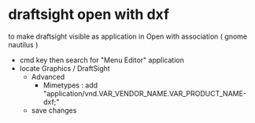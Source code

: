 # draftsight open with dxf

to make draftsight visible as application in Open with association ( gnome nautilus )
- cmd key then search for "Menu Editor" application
- locate Graphics / DraftSight
  - Advanced
    - Mimetypes : add "application/vnd.VAR_VENDOR_NAME.VAR_PRODUCT_NAME-dxf;"
  - save changes
